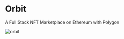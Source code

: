# Orbit

A Full Stack NFT Marketplace on Ethereum with Polygon

![orbit](https://user-images.githubusercontent.com/47575608/139960330-a3e02abb-a9a3-41ea-844c-4662a5a6c1da.png)
